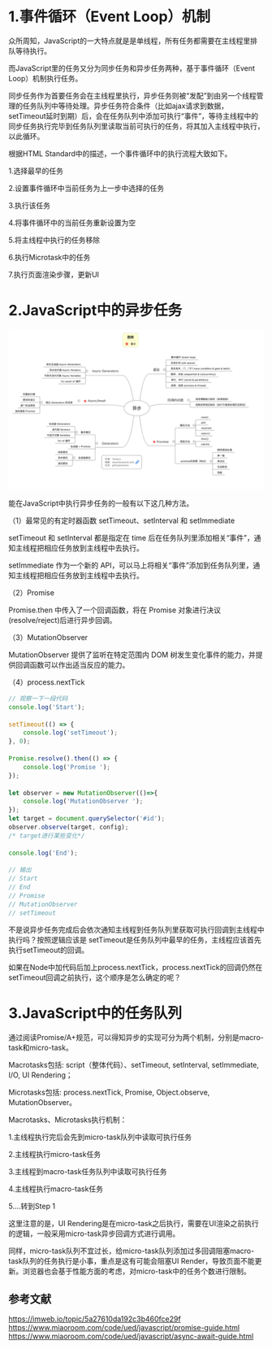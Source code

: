 # 1.事件循环（Event Loop）机制

众所周知，JavaScript的一大特点就是是单线程，所有任务都需要在主线程里排队等待执行。

而JavaScript里的任务又分为同步任务和异步任务两种，基于事件循环（Event Loop）机制执行任务。

同步任务作为首要任务会在主线程里执行，异步任务则被“发配”到由另一个线程管理的任务队列中等待处理。异步任务符合条件（比如ajax请求到数据，setTimeout延时到期）后，会在任务队列中添加可执行“事件”，等待主线程中的同步任务执行完毕到任务队列里读取当前可执行的任务，将其加入主线程中执行，以此循环。

根据HTML Standard中的描述，一个事件循环中的执行流程大致如下。

1.选择最早的任务

2.设置事件循环中当前任务为上一步中选择的任务

3.执行该任务

4.将事件循环中的当前任务重新设置为空

5.将主线程中执行的任务移除

6.执行Microtask中的任务

7.执行页面渲染步骤，更新UI

# 2.JavaScript中的异步任务

<img src="./Async.png">

能在JavaScript中执行异步任务的一般有以下这几种方法。

（1）最常见的有定时器函数 setTimeout、setInterval 和 setImmediate

setTimeout 和 setInterval 都是指定在 time 后在任务队列里添加相关“事件”，通知主线程把相应任务放到主线程中去执行。

setImmediate 作为一个新的 API，可以马上将相关“事件”添加到任务队列里，通知主线程把相应任务放到主线程中去执行。

（2）Promise

Promise.then 中传入了一个回调函数，将在 Promise 对象进行决议(resolve/reject)后进行异步回调。

（3）MutationObserver

MutationObserver 提供了监听在特定范围内 DOM 树发生变化事件的能力，并提供回调函数可以作出适当反应的能力。

（4）process.nextTick

```javascript
// 观察一下一段代码
console.log('Start');

setTimeout(() => {
    console.log('setTimeout');
}, 0);

Promise.resolve().then(() => {
    console.log('Promise ');
});

let observer = new MutationObserver(()=>{
    console.log('MutationObserver ');
});
let target = document.querySelector('#id');
observer.observe(target, config);
/* target进行某些变化*/

console.log('End');

// 输出
// Start
// End
// Promise
// MutationObserver
// setTimeout
```

不是说异步任务完成后会依次通知主线程到任务队列里获取可执行回调到主线程中执行吗？按照逻辑应该是 setTimeout是任务队列中最早的任务，主线程应该首先执行setTimeout的回调。

如果在Node中加代码后加上process.nextTick，process.nextTick的回调仍然在setTimeout回调之前执行，这个顺序是怎么确定的呢？

# 3.JavaScript中的任务队列

通过阅读Promise/A+规范，可以得知异步的实现可分为两个机制，分别是macro-task和micro-task。

Macrotasks包括: script（整体代码）、setTimeout, setInterval, setImmediate, I/O, UI Rendering；

Microtasks包括: process.nextTick, Promise, Object.observe, MutationObserver。

Macrotasks、Microtasks执行机制：

1.主线程执行完后会先到micro-task队列中读取可执行任务

2.主线程执行micro-task任务

3.主线程到macro-task任务队列中读取可执行任务

4.主线程执行macro-task任务

5....转到Step 1

这里注意的是，UI Rendering是在micro-task之后执行，需要在UI渲染之前执行的逻辑，一般采用micro-task异步回调方式进行调用。

同样，micro-task队列不宜过长，给micro-task队列添加过多回调阻塞macro-task队列的任务执行是小事，重点是这有可能会阻塞UI Render，导致页面不能更新。浏览器也会基于性能方面的考虑，对micro-task中的任务个数进行限制。

## 参考文献

https://imweb.io/topic/5a27610da192c3b460fce29f
https://www.miaoroom.com/code/ued/javascript/promise-guide.html
https://www.miaoroom.com/code/ued/javascript/async-await-guide.html